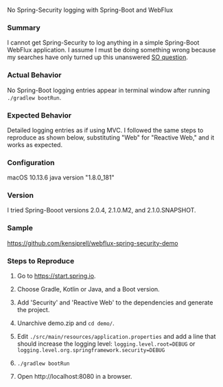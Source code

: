 No Spring-Security logging with Spring-Boot and WebFlux

### Summary

I cannot get Spring-Security to log anything in a simple Spring-Boot WebFlux application. I  assume I must be doing something wrong because my searches have only turned up this unanswered [SO question](https://stackoverflow.com/questions/49877221/spring-security-5-logging-for-reactive-applications).

### Actual Behavior

No Spring-Boot logging entries appear in terminal window after running `./gradlew bootRun`.

### Expected Behavior

Detailed logging entries as if using MVC. I followed the same steps to reproduce as shown below, substituting "Web" for "Reactive Web," and it works as expected.

### Configuration

macOS 10.13.6
java version "1.8.0_181"

### Version

I tried Spring-Booot versions 2.0.4, 2.1.0.M2, and 2.1.0.SNAPSHOT.

### Sample

https://github.com/kensiprell/webflux-spring-security-demo

### Steps to Reproduce

1. Go to https://start.spring.io.

2. Choose Gradle, Kotlin or Java, and a Boot version.

3. Add 'Security' and 'Reactive Web' to the dependencies and generate the project.

4. Unarchive demo.zip and `cd demo/`.

5. Edit `./src/main/resources/application.properties` and add a line that should increase the logging level:
`logging.level.root=DEBUG`
or
`logging.level.org.springframework.security=DEBUG`

6. `./gradlew bootRun`

7. Open http://localhost:8080 in a browser.
